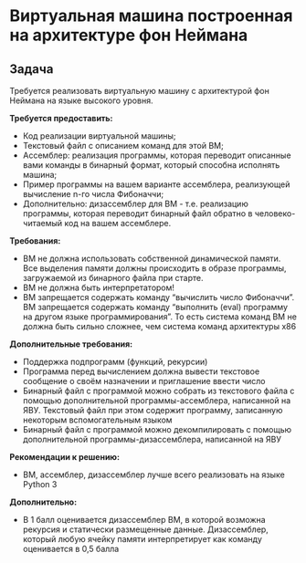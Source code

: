 # Виртуальная машина построенная на архитектуре фон Неймана

## Задача
Требуется реализовать виртуальную машину с архитектурой фон Неймана на языке высокого уровня.

**Требуется предоставить:**
* Код реализации виртуальной машины;
* Текстовый файл с описанием команд для этой ВМ;
* Ассемблер: реализация программы, которая переводит описанные вами команды в бинарный формат, который способна исполнять машина;
* Пример программы на вашем варианте ассемблера, реализующей вычисление n-го числа Фибоначчи;
* Дополнительно: дизассемблер для ВМ - т.е. реализацию программы, которая переводит бинарный файл обратно в человеко-читаемый код на вашем ассемблере.

**Требования:**
* ВМ не должна использовать собственной динамической памяти. Все выделения памяти должны происходить в образе программы, загружаемой из бинарного файла при старте.
* ВМ не должна быть интерпретатором!
* ВМ запрещается содержать команду “вычислить число Фибоначчи”. ВМ запрещается содержать команду “выполнить (eval) программу на другом языке программирования”. То есть система команд ВМ не должна быть сильно сложнее, чем система команд архитектуры x86

**Дополнительные требования:**
* Поддержка подпрограмм (функций, рекурсии)
* Программа перед вычислением должна вывести текстовое сообщение о своём назначении и приглашение ввести число
* Бинарный файл с программой можно собрать из текстового файла с помощью дополнительной программы-ассемблера, написанной на ЯВУ. Текстовый файл при этом содержит программу, записанную некоторым вспомогательным языком
* Бинарный файл с программой можно декомпилировать с помощью дополнительной программы-дизассемблера, написанной на ЯВУ

**Рекомендации к решению:**
* ВМ, ассемблер, дизассемблер лучше всего реализовать на языке Python 3

**Дополнительно:**
* В 1 балл оценивается дизассемблер ВМ, в которой возможна рекурсия и статически размещенные данные. Дизассемблер, который любую ячейку памяти интерпретирует как команду оценивается в 0,5 балла